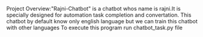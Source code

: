 Project Overview:"Rajni-Chatbot" is a chatbot whos name is rajni.It is specially designed for automation task completion and convertation.
This chatbot by default know only english language but we can train this chatbot with other languages
To execute this program run chatbot_task.py file
